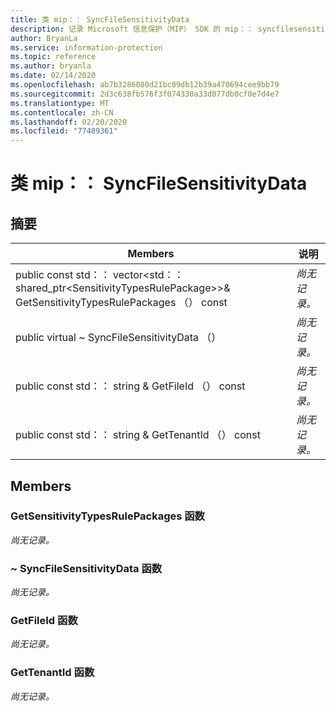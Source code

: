 ```yaml
---
title: 类 mip：： SyncFileSensitivityData
description: 记录 Microsoft 信息保护（MIP） SDK 的 mip：： syncfilesensitivitydata 类。
author: BryanLa
ms.service: information-protection
ms.topic: reference
ms.author: bryanla
ms.date: 02/14/2020
ms.openlocfilehash: ab7b3286080d21bc09db12b39a470694cee9bb79
ms.sourcegitcommit: 2d3c638fb576f3f074330a33d077db0cf0e7d4e7
ms.translationtype: MT
ms.contentlocale: zh-CN
ms.lasthandoff: 02/20/2020
ms.locfileid: "77489361"
---
```

# <a name="class-mipsyncfilesensitivitydata"></a>类 mip：： SyncFileSensitivityData 
  
## <a name="summary"></a>摘要
 Members                        | 说明                                
--------------------------------|---------------------------------------------
public const std：： vector\<std：： shared_ptr\<SensitivityTypesRulePackage\>\>& GetSensitivityTypesRulePackages （） const  | _尚无记录。_
public virtual ~ SyncFileSensitivityData （）  | _尚无记录。_
public const std：： string & GetFileId （） const  | _尚无记录。_
public const std：： string & GetTenantId （） const  | _尚无记录。_
  
## <a name="members"></a>Members
  
### <a name="getsensitivitytypesrulepackages-function"></a>GetSensitivityTypesRulePackages 函数
_尚无记录。_

  
### <a name="syncfilesensitivitydata-function"></a>~ SyncFileSensitivityData 函数
_尚无记录。_

  
### <a name="getfileid-function"></a>GetFileId 函数
_尚无记录。_

  
### <a name="gettenantid-function"></a>GetTenantId 函数
_尚无记录。_
